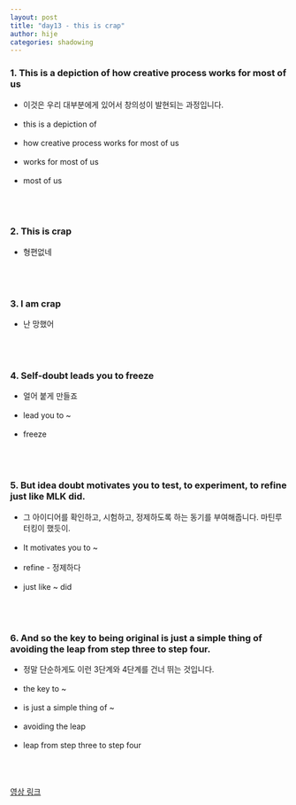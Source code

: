 ```yaml
---
layout: post
title: "day13 - this is crap"
author: hije
categories: shadowing
---
```

### 1. This is a depiction of how creative process works for most of us
* 이것은 우리 대부분에게 있어서 창의성이 발현되는 과정입니다.<br/><br/>
* this is a depiction of<br/><br/>
* how creative process works for most of us<br/><br/>
* works for most of us<br/><br/>
* most of us<br/><br/><br/><br/>

### 2. This is crap
* 형편없네<br/><br/><br/><br/>

### 3. I am crap
* 난 망했어<br/><br/><br/><br/>

### 4. Self-doubt leads you to freeze
* 얼어 붙게 만들죠<br/><br/>
* lead you to ~<br/><br/>
* freeze<br/><br/><br/><br/>

### 5. But idea doubt motivates you to test, to experiment, to refine just like MLK did.
* 그 아이디어를 확인하고, 시험하고, 정제하도록 하는 동기를 부여해줍니다. 마틴루터킹이 했듯이.<br/><br/>
* It motivates you to ~<br/><br/>
* refine - 정제하다<br/><br/>
* just like ~ did<br/><br/><br/><br/>

### 6. And so the key to being original is just a simple thing of avoiding the leap from step three to step four.
* 정말 단순하게도 이런 3단계와 4단계를 건너 뛰는 것입니다.<br/><br/>
* the key to ~<br/><br/>
* is just a simple thing of ~<br/><br/>
* avoiding the leap <br/><br/>
* leap from step three to step four<br/><br/><br/><br/>

[영상 링크](https://www.youtube.com/watch?v=y5K1kMx-sks)
